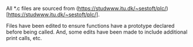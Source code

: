 All *.c files are sourced from (https://studwww.itu.dk/~sestoft/plc/)[https://studwww.itu.dk/~sestoft/plc/].

Files have been edited to ensure functions have a prototype declared before being called.
And, some edits have been made to include additional print calls, etc.
